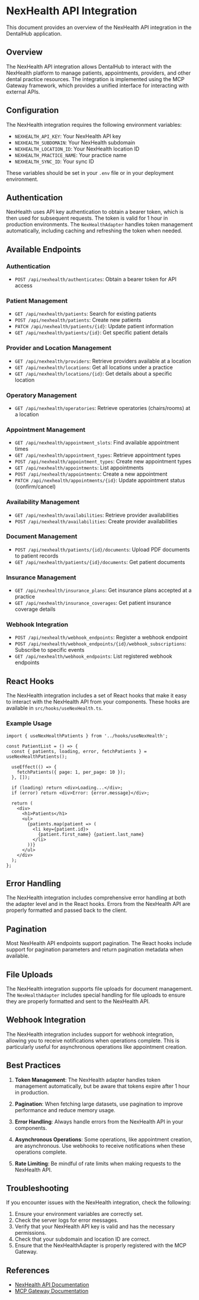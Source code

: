 # NexHealth API Integration

This document provides an overview of the NexHealth API integration in the DentalHub application.

## Overview

The NexHealth API integration allows DentalHub to interact with the NexHealth platform to manage patients, appointments, providers, and other dental practice resources. The integration is implemented using the MCP Gateway framework, which provides a unified interface for interacting with external APIs.

## Configuration

The NexHealth integration requires the following environment variables:

- `NEXHEALTH_API_KEY`: Your NexHealth API key
- `NEXHEALTH_SUBDOMAIN`: Your NexHealth subdomain
- `NEXHEALTH_LOCATION_ID`: Your NexHealth location ID
- `NEXHEALTH_PRACTICE_NAME`: Your practice name
- `NEXHEALTH_SYNC_ID`: Your sync ID

These variables should be set in your `.env` file or in your deployment environment.

## Authentication

NexHealth uses API key authentication to obtain a bearer token, which is then used for subsequent requests. The token is valid for 1 hour in production environments. The `NexHealthAdapter` handles token management automatically, including caching and refreshing the token when needed.

## Available Endpoints

### Authentication

- `POST /api/nexhealth/authenticates`: Obtain a bearer token for API access

### Patient Management

- `GET /api/nexhealth/patients`: Search for existing patients
- `POST /api/nexhealth/patients`: Create new patients
- `PATCH /api/nexhealth/patients/{id}`: Update patient information
- `GET /api/nexhealth/patients/{id}`: Get specific patient details

### Provider and Location Management

- `GET /api/nexhealth/providers`: Retrieve providers available at a location
- `GET /api/nexhealth/locations`: Get all locations under a practice
- `GET /api/nexhealth/locations/{id}`: Get details about a specific location

### Operatory Management

- `GET /api/nexhealth/operatories`: Retrieve operatories (chairs/rooms) at a location

### Appointment Management

- `GET /api/nexhealth/appointment_slots`: Find available appointment times
- `GET /api/nexhealth/appointment_types`: Retrieve appointment types
- `POST /api/nexhealth/appointment_types`: Create new appointment types
- `GET /api/nexhealth/appointments`: List appointments
- `POST /api/nexhealth/appointments`: Create a new appointment
- `PATCH /api/nexhealth/appointments/{id}`: Update appointment status (confirm/cancel)

### Availability Management

- `GET /api/nexhealth/availabilities`: Retrieve provider availabilities
- `POST /api/nexhealth/availabilities`: Create provider availabilities

### Document Management

- `POST /api/nexhealth/patients/{id}/documents`: Upload PDF documents to patient records
- `GET /api/nexhealth/patients/{id}/documents`: Get patient documents

### Insurance Management

- `GET /api/nexhealth/insurance_plans`: Get insurance plans accepted at a practice
- `GET /api/nexhealth/insurance_coverages`: Get patient insurance coverage details

### Webhook Integration

- `POST /api/nexhealth/webhook_endpoints`: Register a webhook endpoint
- `POST /api/nexhealth/webhook_endpoints/{id}/webhook_subscriptions`: Subscribe to specific events
- `GET /api/nexhealth/webhook_endpoints`: List registered webhook endpoints

## React Hooks

The NexHealth integration includes a set of React hooks that make it easy to interact with the NexHealth API from your components. These hooks are available in `src/hooks/useNexHealth.ts`.

### Example Usage

```tsx
import { useNexHealthPatients } from '../hooks/useNexHealth';

const PatientList = () => {
  const { patients, loading, error, fetchPatients } = useNexHealthPatients();

  useEffect(() => {
    fetchPatients({ page: 1, per_page: 10 });
  }, []);

  if (loading) return <div>Loading...</div>;
  if (error) return <div>Error: {error.message}</div>;

  return (
    <div>
      <h1>Patients</h1>
      <ul>
        {patients.map(patient => (
          <li key={patient.id}>
            {patient.first_name} {patient.last_name}
          </li>
        ))}
      </ul>
    </div>
  );
};
```

## Error Handling

The NexHealth integration includes comprehensive error handling at both the adapter level and in the React hooks. Errors from the NexHealth API are properly formatted and passed back to the client.

## Pagination

Most NexHealth API endpoints support pagination. The React hooks include support for pagination parameters and return pagination metadata when available.

## File Uploads

The NexHealth integration supports file uploads for document management. The `NexHealthAdapter` includes special handling for file uploads to ensure they are properly formatted and sent to the NexHealth API.

## Webhook Integration

The NexHealth integration includes support for webhook integration, allowing you to receive notifications when operations complete. This is particularly useful for asynchronous operations like appointment creation.

## Best Practices

1. **Token Management**: The NexHealth adapter handles token management automatically, but be aware that tokens expire after 1 hour in production.

2. **Pagination**: When fetching large datasets, use pagination to improve performance and reduce memory usage.

3. **Error Handling**: Always handle errors from the NexHealth API in your components.

4. **Asynchronous Operations**: Some operations, like appointment creation, are asynchronous. Use webhooks to receive notifications when these operations complete.

5. **Rate Limiting**: Be mindful of rate limits when making requests to the NexHealth API.

## Troubleshooting

If you encounter issues with the NexHealth integration, check the following:

1. Ensure your environment variables are correctly set.
2. Check the server logs for error messages.
3. Verify that your NexHealth API key is valid and has the necessary permissions.
4. Check that your subdomain and location ID are correct.
5. Ensure that the NexHealthAdapter is properly registered with the MCP Gateway.

## References

- [NexHealth API Documentation](https://docs.nexhealth.com/reference/introduction)
- [MCP Gateway Documentation](src/mcp/README.md)

